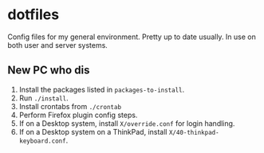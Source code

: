 # dotfiles

Config files for my general environment. Pretty up to date usually. In use on both user and server systems.


## New PC who dis

1. Install the packages listed in ``packages-to-install``.
2. Run ``./install``.
3. Install crontabs from ``./crontab``
4. Perform Firefox plugin config steps.
5. If on a Desktop system, install ``X/override.conf`` for login handling.
6. If on a Desktop system on a ThinkPad, install ``X/40-thinkpad-keyboard.conf``.

